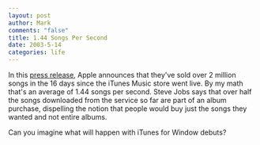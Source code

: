 ```yaml
--- 
layout: post
author: Mark
comments: "false"
title: 1.44 Songs Per Second
date: 2003-5-14
categories: life
---
```

In this <a href="http://www.apple.com/pr/library/2003/may/14musicstore.html" target="_blank">press release</a>, Apple announces that they've sold over 2 million songs in the 16 days since the iTunes Music store went live. By my math that's an average of 1.44 songs per second. Steve Jobs says that over half the songs downloaded from the service so far are part of an album purchase, dispelling the notion that people would buy just the songs they wanted and not entire albums.

Can  you imagine what will happen with iTunes for Window debuts?
